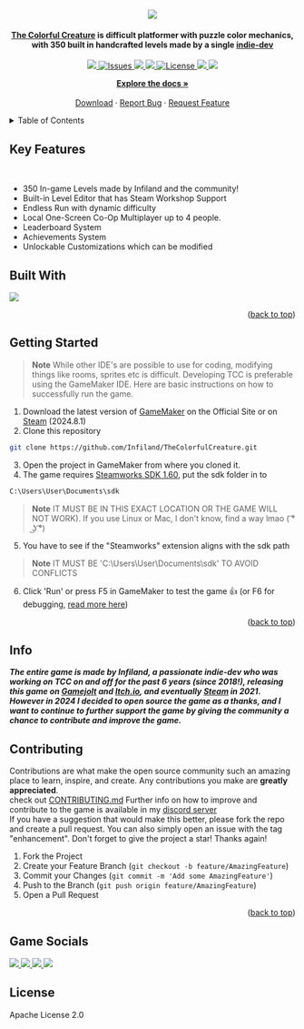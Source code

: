 <!-- Info -->
<a name="readme-top"></a>
<h1 align="center">
  <img src="https://github.com/Sabeer-Junaid/TheColorfulCreature/assets/59570904/19ce2bb9-2dc6-420e-81e4-955dcda06642"/>
  <br>

<h4 align="center"><a href="https://store.steampowered.com/app/1651680/The_Colorful_Creature/">The Colorful Creature</a> is difficult platformer with puzzle color mechanics, with 350 built in handcrafted levels made by a single <a href="https://www.youtube.com/@Infiland" target="blank">indie-dev</a></h4>

<p align="center">

<a href="http://makeapullrequest.com">
<img src="https://img.shields.io/badge/PRs-welcome-brightgreen.svg?style=for-the-badge"/>
</a>
  <a href="https://github.com/Infiland/TheColorfulCreature">
    <img src="https://img.shields.io/github/issues/Infiland/TheColorfulCreature?style=for-the-badge" alt="Issues">
  </a>
   <a href="https://github.com/Infiland/TheColorfulCreature">
    <img src="https://img.shields.io/github/issues-pr/Infiland/TheColorfulCreature?style=for-the-badge">
  </a>
  
   <a href="https://github.com/Infiland/TheColorfulCreature">
    <img src="https://img.shields.io/github/release/Infiland/TheColorfulCreature.svg?style=for-the-badge"/>
  </a>
  <a href="https://github.com/Infiland/TheColorfulCreature">
    <img src="https://img.shields.io/github/license/Infiland/TheColorfulCreature?style=for-the-badge" alt="License">
  </a>
  <a href="https://github.com/Infiland/TheColorfulCreature">
    <img src="https://img.shields.io/badge/Built%20with%20❤️-Infiland-blue.svg?style=for-the-badge"/>
  </a>
  <a href="https://ko-fi.com/infiland">
  <img src="https://img.shields.io/badge/Ko--fi-F16061?style=for-the-badge&logo=ko-fi&logoColor=white"/>
  </a>
</p>


 <p align="center">
    <a href="https://github.com/Infiland/TheColorfulCreature"><strong>Explore the docs »</strong></a>
    <br />
    <br />
    <a href="https://store.steampowered.com/app/1651680/The_Colorful_Creature/">Download</a>
    ·
    <a href="https://github.com/Infiland/TheColorfulCreature/issues/new/choose">Report Bug</a>
    ·
    <a href="https://github.com/Infiland/TheColorfulCreature/issues/new/choose">Request Feature</a>
  </p>
</div>

<!-- TABLE OF CONTENTS -->
<details>
  <summary>Table of Contents</summary>
  <ol>
    <li><a href="#key-features">Key Features</a></li>
    <li><a href="#built-with">Built with</a></li>
    <li><a href="#getting-started">Getting Started</a></li>
    <li><a href="#info">Info</a></li>
    <li><a href="#contributing">Contributing</a></li>
    <li><a href="#license">License</a></li>
  </ol>
</details>

<!-- Key Features -->
## <a name="key-features"></a>Key Features

<br>

- 350 In-game Levels made by Infiland and the community!
- Built-in Level Editor that has Steam Workshop Support
- Endless Run with dynamic difficulty
- Local One-Screen Co-Op Multiplayer up to 4 people.
- Leaderboard System
- Achievements System
- Unlockable Customizations which can be modified

<!-- Built with -->
## <a name="built-with"></a>Built With

<a href="https://github.com/Infiland/TheColorfulCreature">
<img src="https://github-readme-stats.vercel.app/api/top-langs/?username=Infiland&repo=TheColorfulCreature&layout=compact&theme=default"/>
</a>

<p align="right">(<a href="#readme-top">back to top</a>)</p>

<!-- Getting Started -->
## <a name="getting-started"></a>Getting Started

> **Note**
> While other IDE's are possible to use for coding, modifying things like rooms, sprites etc is difficult. Developing TCC is preferable using the GameMaker IDE. Here are basic instructions on how to successfully run the game.

1. Download the latest version of <a href="https://gamemaker.io/en/download" target="blank">GameMaker</a> on the Official Site or on <a href="https://store.steampowered.com/app/1670460/GameMaker/">Steam</a> (2024.8.1)
2. Clone this repository

```sh
git clone https://github.com/Infiland/TheColorfulCreature.git
```

3. Open the project in GameMaker from where you cloned it.
4. The game requires <a href="https://partner.steamgames.com/?goto=%2Fdownloads%2Flist" target="blank">Steamworks SDK 1.60</a>, put the sdk folder in to

```bash
C:\Users\User\Documents\sdk
```

> **Note**
> IT MUST BE IN THIS EXACT LOCATION OR THE GAME WILL NOT WORK). If you use Linux or Mac, I don't know, find a way lmao ( ͡° ͜ʖ ͡°)
5. You have to see if the "Steamworks" extension aligns with the sdk path
> **Note**
> IT MUST BE 'C:\Users\User\Documents\sdk' TO AVOID CONFLICTS 
6. Click 'Run' or press F5 in GameMaker to test the game 👍 (or F6 for debugging, <a href="https://gamemaker.io/en/tutorials/debugger" blank="target">read more here</a>)

<p align="right">(<a href="#readme-top">back to top</a>)</p>

<!-- Info -->
## <a name="info"></a>Info

<strong><i>The entire game is made by Infiland, a passionate indie-dev who was working on TCC on and off for the past 6 years (since 2018!), releasing this game on <a href="https://gamejolt.com/games/TCC/369194" target="blank">Gamejolt</a> and <a href="https://infiland.itch.io/the-colorful-creature" target="blank">Itch.io</a>, and eventually <a href="https://store.steampowered.com/app/1651680/The_Colorful_Creature/" target="blank">Steam</a> in 2021. However in 2024 I decided to open source the game as a thanks, and I want to continue to further support the game by giving the community a chance to contribute and improve the game.</strong></i>

<!-- Contributing -->
## <a name="contributing"></a>Contributing

Contributions are what make the open source community such an amazing place to learn, inspire, and create. Any contributions you make are **greatly appreciated**.<br>
check out <a href="https://github.com/Infiland/TheColorfulCreature/blob/main/CONTRIBUTING.md" target="blank">CONTRIBUTING.md</a> Further info on how to improve and contribute to the game is available in my <a href="https://discord.com/invite/SSz5THd" target="blank">discord server</a><br>
If you have a suggestion that would make this better, please fork the repo and create a pull request. You can also simply open an issue with the tag "enhancement".
Don't forget to give the project a star! Thanks again!

1. Fork the Project
2. Create your Feature Branch (`git checkout -b feature/AmazingFeature`)
3. Commit your Changes (`git commit -m 'Add some AmazingFeature'`)
4. Push to the Branch (`git push origin feature/AmazingFeature`)
5. Open a Pull Request

<p align="right">(<a href="#readme-top">back to top</a>)</p>

<!-- Game Socials -->
## Game Socials

<a href="https://store.steampowered.com/app/1651680/The_Colorful_Creature/">
<img src="https://img.shields.io/badge/Steam-011239?style=for-the-badge&logo=steam&logoColor=white"/>
</a>

<a href="https://discord.com/invite/SSz5THd">
<img src="https://img.shields.io/badge/Discord-5865F2?style=for-the-badge&logo=discord&logoColor=white"/>
</a>

<a href="https://www.reddit.com/r/TCC_Game/">
<img src="https://img.shields.io/badge/Reddit-FF4500?style=for-the-badge&logo=reddit&logoColor=white"/>
</a>

<a href="https://twitter.com/TCC_Game">
<img src="https://img.shields.io/badge/Twitter-1DA1F2?style=for-the-badge&logo=twitter&logoColor=white"/>
</a>

<!-- License -->
## <a name="license"></a>License

Apache License 2.0
